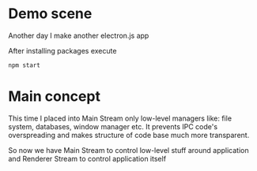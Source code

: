 # Demo scene

Another day I make another electron.js app

After installing packages execute

```shell
npm start
```

# Main concept

This time I placed into Main Stream only low-level managers like: file system, databases, window manager etc. It prevents 
IPC code's overspreading and makes structure of code base much more transparent.

So now we have Main Stream to control low-level stuff around application and Renderer Stream to control application itself